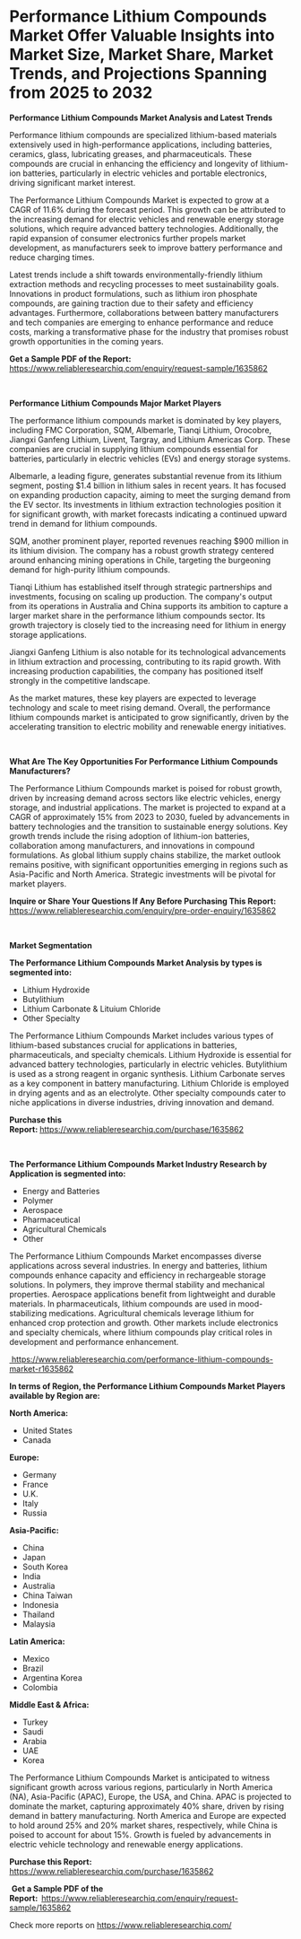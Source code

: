 <p><h1>Performance Lithium Compounds Market Offer Valuable Insights into Market Size, Market Share, Market Trends, and Projections Spanning from 2025 to 2032</h1></p><p><strong>Performance Lithium Compounds Market Analysis and Latest Trends</strong></p>
<p><p>Performance lithium compounds are specialized lithium-based materials extensively used in high-performance applications, including batteries, ceramics, glass, lubricating greases, and pharmaceuticals. These compounds are crucial in enhancing the efficiency and longevity of lithium-ion batteries, particularly in electric vehicles and portable electronics, driving significant market interest.</p><p>The Performance Lithium Compounds Market is expected to grow at a CAGR of 11.6% during the forecast period. This growth can be attributed to the increasing demand for electric vehicles and renewable energy storage solutions, which require advanced battery technologies. Additionally, the rapid expansion of consumer electronics further propels market development, as manufacturers seek to improve battery performance and reduce charging times.</p><p>Latest trends include a shift towards environmentally-friendly lithium extraction methods and recycling processes to meet sustainability goals. Innovations in product formulations, such as lithium iron phosphate compounds, are gaining traction due to their safety and efficiency advantages. Furthermore, collaborations between battery manufacturers and tech companies are emerging to enhance performance and reduce costs, marking a transformative phase for the industry that promises robust growth opportunities in the coming years.</p></p>
<p><strong>Get a Sample PDF of the Report:&nbsp;</strong> <a href="https://www.reliableresearchiq.com/enquiry/request-sample/1635862?utm_campaign=3385&utm_medium=2&utm_source=Github&utm_content=ia&utm_term=23032025&utm_id=performance-lithium-compounds">https://www.reliableresearchiq.com/enquiry/request-sample/1635862</a></p>
<p>&nbsp;</p>
<p><strong>Performance Lithium Compounds Major Market Players</strong></p>
<p><p>The performance lithium compounds market is dominated by key players, including FMC Corporation, SQM, Albemarle, Tianqi Lithium, Orocobre, Jiangxi Ganfeng Lithium, Livent, Targray, and Lithium Americas Corp. These companies are crucial in supplying lithium compounds essential for batteries, particularly in electric vehicles (EVs) and energy storage systems.</p><p>Albemarle, a leading figure, generates substantial revenue from its lithium segment, posting $1.4 billion in lithium sales in recent years. It has focused on expanding production capacity, aiming to meet the surging demand from the EV sector. Its investments in lithium extraction technologies position it for significant growth, with market forecasts indicating a continued upward trend in demand for lithium compounds.</p><p>SQM, another prominent player, reported revenues reaching $900 million in its lithium division. The company has a robust growth strategy centered around enhancing mining operations in Chile, targeting the burgeoning demand for high-purity lithium compounds.</p><p>Tianqi Lithium has established itself through strategic partnerships and investments, focusing on scaling up production. The company's output from its operations in Australia and China supports its ambition to capture a larger market share in the performance lithium compounds sector. Its growth trajectory is closely tied to the increasing need for lithium in energy storage applications.</p><p>Jiangxi Ganfeng Lithium is also notable for its technological advancements in lithium extraction and processing, contributing to its rapid growth. With increasing production capabilities, the company has positioned itself strongly in the competitive landscape.</p><p>As the market matures, these key players are expected to leverage technology and scale to meet rising demand. Overall, the performance lithium compounds market is anticipated to grow significantly, driven by the accelerating transition to electric mobility and renewable energy initiatives.</p></p>
<p>&nbsp;</p>
<p><strong>What Are The Key Opportunities For Performance Lithium Compounds Manufacturers?</strong></p>
<p><p>The Performance Lithium Compounds market is poised for robust growth, driven by increasing demand across sectors like electric vehicles, energy storage, and industrial applications. The market is projected to expand at a CAGR of approximately 15% from 2023 to 2030, fueled by advancements in battery technologies and the transition to sustainable energy solutions. Key growth trends include the rising adoption of lithium-ion batteries, collaboration among manufacturers, and innovations in compound formulations. As global lithium supply chains stabilize, the market outlook remains positive, with significant opportunities emerging in regions such as Asia-Pacific and North America. Strategic investments will be pivotal for market players.</p></p>
<p><strong>Inquire or Share Your Questions If Any Before Purchasing This Report:</strong> <a href="https://www.reliableresearchiq.com/enquiry/pre-order-enquiry/1635862?utm_campaign=3385&utm_medium=2&utm_source=Github&utm_content=ia&utm_term=23032025&utm_id=performance-lithium-compounds">https://www.reliableresearchiq.com/enquiry/pre-order-enquiry/1635862</a></p>
<p>&nbsp;</p>
<p><strong>Market Segmentation</strong></p>
<p><strong>The Performance Lithium Compounds Market Analysis by types is segmented into:</strong></p>
<p><ul><li>Lithium Hydroxide</li><li>Butylithium</li><li>Lithium Carbonate & Lituium Chloride</li><li>Other Specialty</li></ul></p>
<p><p>The Performance Lithium Compounds Market includes various types of lithium-based substances crucial for applications in batteries, pharmaceuticals, and specialty chemicals. Lithium Hydroxide is essential for advanced battery technologies, particularly in electric vehicles. Butylithium is used as a strong reagent in organic synthesis. Lithium Carbonate serves as a key component in battery manufacturing. Lithium Chloride is employed in drying agents and as an electrolyte. Other specialty compounds cater to niche applications in diverse industries, driving innovation and demand.</p></p>
<p><strong>Purchase this Report:&nbsp;</strong><a href="https://www.reliableresearchiq.com/purchase/1635862?utm_campaign=3385&utm_medium=2&utm_source=Github&utm_content=ia&utm_term=23032025&utm_id=performance-lithium-compounds">https://www.reliableresearchiq.com/purchase/1635862</a></p>
<p>&nbsp;</p>
<p><strong>The Performance Lithium Compounds Market Industry Research by Application is segmented into:</strong></p>
<p><ul><li>Energy and Batteries</li><li>Polymer</li><li>Aerospace</li><li>Pharmaceutical</li><li>Agricultural Chemicals</li><li>Other</li></ul></p>
<p><p>The Performance Lithium Compounds Market encompasses diverse applications across several industries. In energy and batteries, lithium compounds enhance capacity and efficiency in rechargeable storage solutions. In polymers, they improve thermal stability and mechanical properties. Aerospace applications benefit from lightweight and durable materials. In pharmaceuticals, lithium compounds are used in mood-stabilizing medications. Agricultural chemicals leverage lithium for enhanced crop protection and growth. Other markets include electronics and specialty chemicals, where lithium compounds play critical roles in development and performance enhancement.</p></p>
<p><a href="https://www.reliableresearchiq.com/performance-lithium-compounds-market-r1635862?utm_campaign=3385&utm_medium=2&utm_source=Github&utm_content=ia&utm_term=23032025&utm_id=performance-lithium-compounds">&nbsp;https://www.reliableresearchiq.com/performance-lithium-compounds-market-r1635862</a></p>
<p><strong>In terms of Region, the Performance Lithium Compounds Market Players available by Region are:</strong></p>
<p>
    <p> <strong> North America: </strong>
        <ul>
            <li>United States</li>
            <li>Canada</li>
        </ul>
        </p> 
    <p> <strong> Europe: </strong>
        <ul>
            <li>Germany</li>
            <li>France</li>
            <li>U.K.</li>
            <li>Italy</li>
            <li>Russia</li>
        </ul>
        </p> 
    <p> <strong> Asia-Pacific: </strong>
        <ul>
            <li>China</li>
            <li>Japan</li>
            <li>South Korea</li>
            <li>India</li>
            <li>Australia</li>
            <li>China Taiwan</li>
            <li>Indonesia</li>
            <li>Thailand</li>
            <li>Malaysia</li>
        </ul>
        </p> 
    <p> <strong> Latin America: </strong>
        <ul>
            <li>Mexico</li>
            <li>Brazil</li>
            <li>Argentina Korea</li>
            <li>Colombia</li>
        </ul>
        </p> 
    <p> <strong> Middle East & Africa: </strong>
        <ul>
            <li>Turkey</li>
            <li>Saudi</li>
            <li>Arabia</li>
            <li>UAE</li>
            <li>Korea</li>
        </ul>
    </p>
    </p>
<p><p>The Performance Lithium Compounds Market is anticipated to witness significant growth across various regions, particularly in North America (NA), Asia-Pacific (APAC), Europe, the USA, and China. APAC is projected to dominate the market, capturing approximately 40% share, driven by rising demand in battery manufacturing. North America and Europe are expected to hold around 25% and 20% market shares, respectively, while China is poised to account for about 15%. Growth is fueled by advancements in electric vehicle technology and renewable energy applications.</p></p>
<p><strong>Purchase this Report: </strong><a href="https://www.reliableresearchiq.com/purchase/1635862?utm_campaign=3385&utm_medium=2&utm_source=Github&utm_content=ia&utm_term=23032025&utm_id=performance-lithium-compounds">https://www.reliableresearchiq.com/purchase/1635862</a></p>
<p>&nbsp;<strong>Get a Sample PDF of the Report:&nbsp;&nbsp;</strong><a href="https://www.reliableresearchiq.com/enquiry/request-sample/1635862?utm_campaign=3385&utm_medium=2&utm_source=Github&utm_content=ia&utm_term=23032025&utm_id=performance-lithium-compounds">https://www.reliableresearchiq.com/enquiry/request-sample/1635862</a></p>
<p><strong></strong></p>
<p>Check more reports on <a href="https://www.reliableresearchiq.com/?utm_campaign=3385&utm_medium=2&utm_source=Github&utm_content=ia&utm_term=23032025&utm_id=performance-lithium-compounds">https://www.reliableresearchiq.com/</a></p>